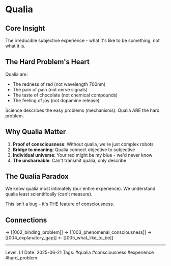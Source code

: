 # Qualia
## Core Insight
The irreducible subjective experience - what it's like to be something, not what it is.

## The Hard Problem's Heart

Qualia are:
- The redness of red (not wavelength 700nm)
- The pain of pain (not nerve signals)
- The taste of chocolate (not chemical compounds)
- The feeling of joy (not dopamine release)

Science describes the easy problems (mechanisms). Qualia ARE the hard problem.

## Why Qualia Matter

1. **Proof of consciousness**: Without qualia, we're just complex robots
2. **Bridge to meaning**: Qualia connect objective to subjective
3. **Individual universe**: Your red might be my blue - we'd never know
4. **The unshareable**: Can't transmit qualia, only describe

## The Qualia Paradox

We know qualia most intimately (our entire experience).
We understand qualia least scientifically (can't measure).

This isn't a bug - it's THE feature of consciousness.

## Connections
→ [[002_binding_problem]]
→ [[003_phenomenal_consciousness]]
→ [[004_explanatory_gap]]
← [[005_what_like_to_be]]

---
Level: L1
Date: 2025-06-21
Tags: #qualia #consciousness #experience #hard_problem